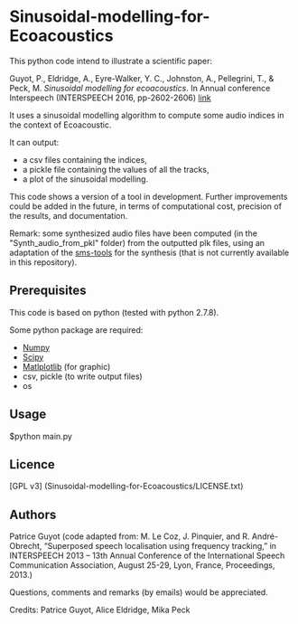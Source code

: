 # Sinusoidal-modelling-for-Ecoacoustics

This python code intend to illustrate a scientific paper: 

Guyot, P., Eldridge, A., Eyre-Walker, Y. C., Johnston, A., Pellegrini, T., & Peck, M. *Sinusoidal modelling for ecoacoustics*. In Annual conference Interspeech (INTERSPEECH 2016, pp-2602-2606) [link](https://hal.archives-ouvertes.fr/hal-01474894/document)

 It uses a sinusoidal modelling algorithm to compute some audio indices in the context of Ecoacoustic.

It can output:
 * a csv files containing the indices,
 * a pickle file containing the values of all the tracks,
 * a plot of the sinusoidal modelling.

This code shows a version of a tool in development. Further improvements could be added in the future, in terms of computational cost, precision of the results, and documentation. 

 
Remark: some synthesized audio files have been computed (in the "Synth_audio_from_pkl" folder) from the outputted plk files, using an adaptation of the [sms-tools](https://github.com/MTG/sms-tools) for the synthesis (that is not currently available in this repository). 


## Prerequisites

This code is based on python (tested with python 2.7.8).

Some python package are required:

 * [Numpy](http://www.numpy.org/)
 * [Scipy](http://www.scipy.org/)
 * [Matlplotlib](http://matplotlib.org/) (for graphic)
 * csv, pickle (to write output files)
 * os
 
## Usage

$python main.py


## Licence

[GPL v3] (Sinusoidal-modelling-for-Ecoacoustics/LICENSE.txt)


## Authors

Patrice Guyot
(code adapted from: M. Le Coz, J. Pinquier, and R. André-Obrecht, “Superposed speech localisation using frequency tracking,” in INTERSPEECH 2013 – 13th Annual Conference of the International Speech Communication Association, August 25-29, Lyon, France, Proceedings, 2013.)
    
Questions, comments and remarks (by emails) would be appreciated.   
    
Credits: Patrice Guyot, Alice Eldridge, Mika Peck
